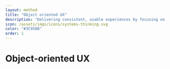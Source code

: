 ```yaml
---
layout: method
title: "Object oriented UX"
description: "Delivering consistent, usable experiences by focusing on the system before the cogs."
icon: /assets/imgs/icons/systems-thinking.svg
color: "#3C958B"
order: 1
---
```


# Object-oriented UX 